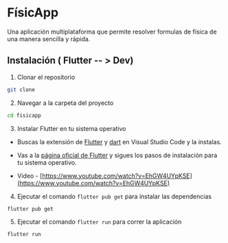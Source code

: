 # FísicApp

Una aplicación multiplataforma que permite resolver formulas de física de una manera sencilla y rápida.

## Instalación ( Flutter -- > Dev)

1. Clonar el repositorio

```bash
git clone
```

2. Navegar a la carpeta del proyecto

```bash
cd fisicapp
```

3. Instalar Flutter en tu sistema operativo

- Buscas la extensión de [Flutter](https://marketplace.visualstudio.com/items?itemName=Dart-Code.flutter) y [dart](https://marketplace.visualstudio.com/items?itemName=Dart-Code.dart-code) en Visual Studio Code y la instalas.

- Vas a la [página oficial de Flutter](https://docs.flutter.dev/get-started/install/windows/mobile) y sigues los pasos de instalación para tu sistema operativo.

- Video - [https://www.youtube.com/watch?v=EhGW4UYpKSE](https://www.youtube.com/watch?v=EhGW4UYpKSE)

4. Ejecutar el comando `flutter pub get` para instalar las dependencias

```bash
flutter pub get
```

5. Ejecutar el comando `flutter run` para correr la aplicación

```bash
flutter run
```
